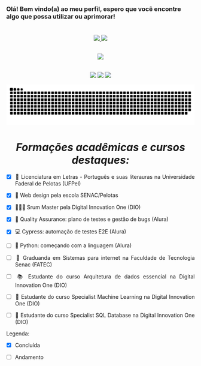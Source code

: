 ### Olá! Bem vindo(a) ao meu perfil, espero que você encontre algo que possa utilizar ou aprimorar!

#

<span align="center">
  
<div align="center">
  <a href="https://github.com/jessicagasque">
  <img height="180em" src="https://github-readme-stats.vercel.app/api?username=jessicagasque&show_icons=true&theme=codeSTACKr&include_all_commits=true&count_private=true"/>
  <img height="180em" src="https://github-readme-stats.vercel.app/api/top-langs/?username=jessicagasque&layout=compact&langs_count=7&theme=codeSTACKr"/>
</div>
<div style="display: inline_block"><br>
<p align="center">
  <a href="https://skillicons.dev">
    <img src=" https://skillicons.dev/icons?i=html,css,js,angular,java,ts,nodejs,react,jquery,mysql,postgres,sqlite,sequelize,git,github,gitlab,discord,powershell,r,sass,vscode,linux,python,docker,figma&theme=light,ps " />
  </a>
</p>          
</div>
  
  ##
 
<div> 
   <a href="https://www.instagram.com/jessiicagasque/"><img src="https://img.shields.io/badge/-Instagram-%23E4405F?style=for-the-badge&logo=instagram&logoColor=white" target="_blank"></a>
  <a href = "mailto:jessicapgasque@gmail.com"><img src="https://img.shields.io/badge/-Gmail-%23333?style=for-the-badge&logo=gmail&logoColor=white" target="_blank"></a>
  <a href="https://www.linkedin.com/in/j%C3%A9ssica-gasque-7bb960161/" target="_blank"><img src="https://img.shields.io/badge/-LinkedIn-%230077B5?style=for-the-badge&logo=linkedin&logoColor=white" target="_blank"></a> 
 
  ![Snake animation](https://raw.githubusercontent.com/Platane/snk/output/github-contribution-grid-snake.svg)
 
</div>
  
  </span>
  

<span align="center">
  
# *Formações acadêmicas e cursos destaques:*
  
</span>

  
<span align="justify">
 

- [x] 👩  Licenciatura em Letras - Português e suas literauras na Universidade Faderal de Pelotas (UFPel)

- [x] 🚆  Web design pela escola SENAC/Pelotas

- [x] 👩🏻‍💼  Srum Master pela Digital Innovation One (DIO)
  
- [x] 🚀  Quality Assurance: plano de testes e gestão de bugs (Alura)
  
- [x] 💻  Cypress: automação de testes E2E (Alura)
  
- [ ] 🤖  Python: começando com a linguagem (Alura)

- [ ] 🔗  Graduanda em Sistemas para internet na Faculdade de Tecnologia Senac (FATEC)
  
- [ ] 📚  Estudante do curso Arquitetura de dados essencial na Digital Innovation One (DIO)

- [ ] 🚀  Estudante do curso Specialist Machine Learning na Digital Innovation One (DIO) 

- [ ] 🎲  Estudante do curso Specialist SQL Database na Digital Innovation One (DIO)


  
  
Legenda:
  
- [x] Concluída
  
- [ ] Andamento
  
</span>







